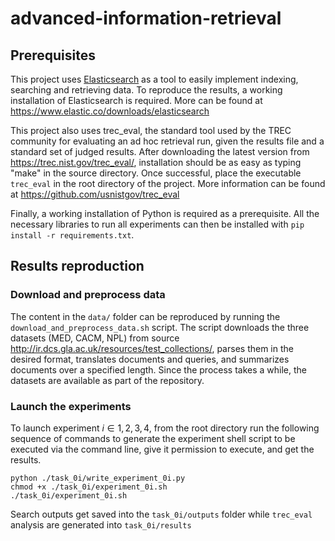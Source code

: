 # advanced-information-retrieval

## Prerequisites
This project uses [Elasticsearch](https://www.elastic.co/) as a tool to easily implement indexing, searching and retrieving data. To reproduce the results, a working installation of Elasticsearch is required. More can be found at https://www.elastic.co/downloads/elasticsearch

This project also uses trec_eval, the standard tool used by the TREC community for evaluating an ad hoc retrieval run, given the results file and a standard set of judged results. After downloading the latest version from https://trec.nist.gov/trec_eval/, installation should be as easy as typing "make" in the source directory. Once successful, place the executable `trec_eval` in the root directory of the project. More information can be found at https://github.com/usnistgov/trec_eval

Finally, a working installation of Python is required as a prerequisite. All the necessary libraries to run all experiments can then be installed with `pip install -r requirements.txt`. 

## Results reproduction

### Download and preprocess data
The content in the `data/` folder can be reproduced by running the `download_and_preprocess_data.sh` script. The script downloads the three datasets (MED, CACM, NPL) from source http://ir.dcs.gla.ac.uk/resources/test_collections/, parses them in the desired format, translates documents and queries, and summarizes documents over a specified length. Since the process takes a while, the datasets are available as part of the repository.

### Launch the experiments
To launch experiment $i \in {1,2,3,4}$, from the root directory run the following sequence of commands to generate the experiment shell script to be executed via the command line, give it permission to execute, and get the results.
```
python ./task_0i/write_experiment_0i.py
chmod +x ./task_0i/experiment_0i.sh
./task_0i/experiment_0i.sh
```
Search outputs get saved into the `task_0i/outputs` folder while `trec_eval` analysis are generated into `task_0i/results`